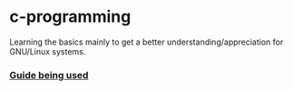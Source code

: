# c-programming

Learning the basics mainly to get a better understanding/appreciation for GNU/Linux systems.

### [Guide being used](https://github.com/angrave/SystemProgramming/wiki)
